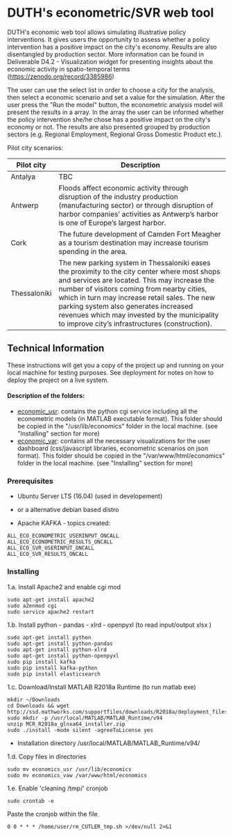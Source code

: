 # DUTH's econometric/SVR web tool

DUTH's economic web tool allows simulating illustrative policy interventions. It gives users the opportunity to assess whether a policy intervention has a positive impact on the city's economy. Results are also disentangled by production sector. More information can be found in Deliverable D4.2 - Visualization widget for presenting insights about the economic activity in spatio-temporal terms (https://zenodo.org/record/3385986)

The user can use the select list in order to choose a city for the analysis, then select a economic scenario and set a value for the simulation. After the user press the "Run the model" button, the econometric analysis model will present the results in a array. In the array the user can be informed whether the policy intervention she/he chose has a positive impact on the city's economy or not. The results are also presented grouped by production sectors (e.g. Regional Employment, Regional Gross Domestic Product etc.).

Pilot city scenarios:

| Pilot city  | Description |
| ---- | ----------- |
| Antalya  | TBC |
| Antwerp  | Floods affect economic activity through disruption of the industry production (manufacturing sector) or through disruption of harbor companies’ activities as Antwerp’s harbor is one of Europe’s largest harbor. |
| Cork  | The future development of Camden Fort Meagher as a tourism destination may increase tourism spending in the area. |
| Thessaloniki  | The new parking system in Thessaloniki eases the proximity to the city center where most shops and services are located. This may increase the number of visitors coming from nearby cities, which in turn may increase retail sales. The new parking system also generates increased revenues which may invested by the municipality to improve city’s infrastructures (construction). |


## Technical Information

These instructions will get you a copy of the project up and running on your local machine for testing purposes. See deployment for notes on how to deploy the project on a live system.

#### Description of the folders:

* [economic_usr](economics_usr/): contains the python cgi service including all the econometric models (in MATLAB executable format). This folder should be copied in the "/usr/lib/economics" folder in the local machine. (see "Installing" section for more)
* [economic_var](economic_var/): contains all the necessary visualizations for the user dashboard (css/javascript libraries, econometric scenarios on json format). This folder should be copied in the "/var/www/html/economics" folder in the local machine. (see "Installing" section for more)


### Prerequisites

- Ubuntu Server LTS (16.04) (used in developement)
- or a alternative debian based distro

- Apache KAFKA - topics created:
```
ALL_ECO_ECONOMETRIC_USERINPUT_ONCALL
ALL_ECO_ECONOMETRIC_RESULTS_ONCALL
ALL_ECO_SVR_USERINPUT_ONCALL
ALL_ECO_SVR_RESULTS_ONCALL
```

### Installing

1.a. Install Apache2 and enable cgi mod
```
sudo apt-get install apache2
sudo a2enmod cgi
sudo service apache2 restart
```

1.b. Install python - pandas - xlrd - openpyxl (to read input/output xlsx )
```
sudo apt-get install python
sudo apt-get install python-pandas
sudo apt-get install python-xlrd
sudo apt-get install python-openpyxl
sudo pip install kafka
sudo pip install kafka-python
sudo pip install elasticsearch
```

1.c. Download/Install MATLAB R2018a Runtime (to run matlab exe)

```
mkdir ~/Downloads
cd Downloads && wget http://ssd.mathworks.com/supportfiles/downloads/R2018a/deployment_files/R2018a/installers/glnxa64/MCR_R2018a_glnxa64_installer.zip
sudo mkdir -p /usr/local/MATLAB/MATLAB_Runtime/v94
unzip MCR_R2018a_glnxa64_installer.zip
sudo ./install -mode silent -agreeToLicense yes
```

* Installation directory /usr/local/MATLAB/MATLAB_Runtime/v94/

1.d. Copy files in directories
```
sudo mv economics_usr /usr/lib/economics
sudo mv economics_vaw /var/www/html/economics
```

1.e. Enable 'cleaning /tmp/' cronjob

```
sudo crontab -e
```

Paste the cronjob within the file
```
0 0 * * * /home/user/rm_CUTLER_tmp.sh >/dev/null 2>&1
```
